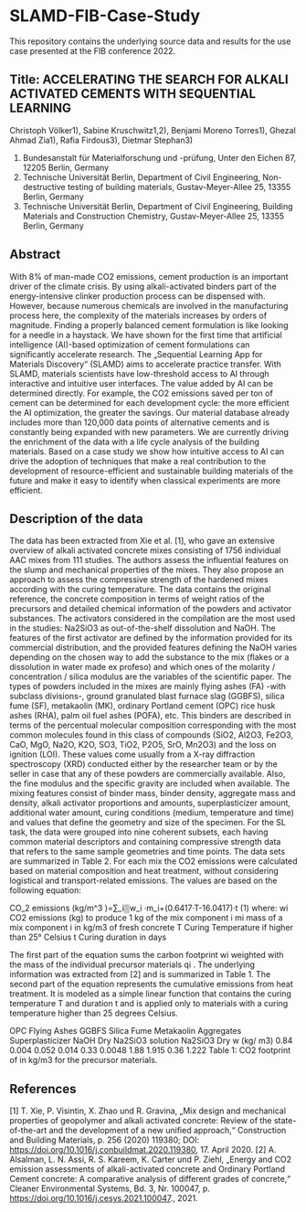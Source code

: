 # SLAMD-FIB-Case-Study

This repository contains the underlying source data and results for the use case presented at the FIB conference 2022. 

## Title: ACCELERATING THE SEARCH FOR ALKALI ACTIVATED CEMENTS WITH SEQUENTIAL LEARNING 

Christoph Völker1), Sabine Kruschwitz1,2),  Benjami Moreno Torres1),  Ghezal Ahmad Zia1),  Rafia Firdous3), Dietmar Stephan3)
1) Bundesanstalt für Materialforschung und -prüfung, Unter den Eichen 87, 12205 Berlin, Germany
2) Technische Universität Berlin, Department of Civil Engineering, Non-destructive testing of building materials, Gustav-Meyer-Allee 25, 13355 Berlin, Germany
3) Technische Universität Berlin, Department of Civil Engineering, Building Materials and Construction Chemistry, Gustav-Meyer-Allee 25, 13355 Berlin, Germany


## Abstract

With 8% of man-made CO2 emissions, cement production is an important driver of the climate crisis. By using alkali-activated binders part of the energy-intensive clinker production process can be dispensed with. However, because numerous chemicals are involved in the manufacturing process here, the complexity of the materials increases by orders of magnitude. Finding a properly balanced cement formulation is like looking for a needle in a haystack. We have shown for the first time that artificial intelligence (AI)-based optimization of cement formulations can significantly accelerate research. 
The „Sequential Learning App for Materials Discovery“ (SLAMD) aims to accelerate practice transfer. With SLAMD, materials scientists have low-threshold access to AI through interactive and intuitive user interfaces. The value added by AI can be determined directly. For example, the CO2 emissions saved per ton of cement can be determined for each development cycle: the more efficient the AI optimization, the greater the savings. 
Our material database already includes more than 120,000 data points of alternative cements and is constantly being expanded with new parameters. We are currently driving the enrichment of the data with a life cycle analysis of the building materials. 
Based on a case study we show how intuitive access to AI can drive the adoption of techniques that make a real contribution to the development of resource-efficient and sustainable building materials of the future and make it easy to identify when classical experiments are more efficient.


## Description of the data

The data has been extracted from Xie et al. [1], who gave an extensive overview of alkali activated concrete mixes consisting of 1756 individual AAC mixes from 111 studies. The authors assess the influential features on the slump and mechanical properties of the mixes. They also propose an approach to assess the compressive strength of the hardened mixes according with the curing temperature.    The data contains the original reference, the concrete composition in terms of weight ratios of the precursors and detailed chemical information of the powders and activator substances. The activators considered in the compilation are the most used in the studies: Na2SiO3 as out-of-the-shelf dissolution and  NaOH. The features of the first activator are defined by the information provided for its commercial distribution, and the provided features defining the NaOH varies depending on the chosen way to add the substance to the mix (flakes or a dissolution in water made ex profeso) and which ones of the molarity / concentration / silica modulus are the variables of the scientific paper.
The types of powders included in the mixes are mainly flying ashes (FA) -with subclass divisions-, ground granulated blast furnace slag (GGBFS), silica fume (SF), metakaolin (MK), ordinary Portland cement (OPC) rice husk ashes (RHA), palm oil fuel ashes (POFA), etc. This binders are described in terms of the percentual molecular composition corresponding with the most common molecules found in this class of compounds (SiO2, Al2O3, Fe2O3, CaO, MgO, Na2O, K2O, SO3, TiO2, P2O5, SrO, Mn2O3)    and the loss on ignition (LOI).  These values come usually from a X-ray diffraction spectroscopy (XRD) conducted either by the researcher team or by the seller in case that any of these powders are commercially available. Also, the fine modulus and the specific gravity are included when available.
The mixing features consist of binder mass, binder density, aggregate mass and density, alkali activator proportions and amounts, superplasticizer amount, additional water amount, curing conditions (medium, temperature and time) and values that define the geometry and size of the specimen. 
For the SL task, the data were grouped into nine coherent subsets, each having common material descriptors and containing compressive strength data that refers to the same sample geometries and time points. The data sets are summarized in Table 2.
For each mix the CO2 emissions were calculated based on material composition and heat treatment, without considering logistical and transport-related emissions. The values are based on the following equation:

CO_2  emissions (kg/m^3 )=∑_i▒w_i ·m_i+(0.6417·T-16.0417)·t          				(1)
where:
wi   	CO2 emissions (kg) to produce 1 kg of the mix component i
mi   	mass of a mix component i in kg/m3 of fresh concrete
T  	Curing Temperature if higher than 25° Celsius
t 	Curing duration in days

The first part of the equation sums the carbon footprint wi weighted with the mass of the individual precursor materials qi . The underlying information was extracted from [2] and is summarized in Table 1. The second part of the equation represents the cumulative emissions from heat treatment. It is modeled as a simple linear function that contains the curing temperature T and duration t and is applied only to materials with a curing temperature higher than 25 degrees Celsius. 

OPC	Flying Ashes	GGBFS	Silica Fume	Metakaolin	Aggregates	Superplasticizer	NaOH  Dry	Na2SiO3 solution	Na2SiO3 Dry
w (kg/ m3)	0.84	0.004	0.052	0.014	0.33	0.0048	1.88	1.915	0.36	1.222
Table 1: CO2 footprint of in kg/m3 for the precursor materials. 

## References

[1] T. Xie, P. Visintin, X. Zhao und R. Gravina, „Mix design and mechanical properties of geopolymer and alkali activated concrete: Review of the state-of-the-art and the development of a new unified approach,“ Construction and Building Materials, p. 256 (2020) 119380; DOI: https://doi.org/10.1016/j.conbuildmat.2020.119380, 17. April 2020. 
[2] A. Alsalman, L. N. Assi, R. S. Kareem, K. Carter und P. Ziehl, „Energy and CO2 emission assessments of alkali-activated concrete and Ordinary Portland Cement concrete: A comparative analysis of different grades of concrete,“ Cleaner Environmental Systems, Bd. 3, Nr. 100047, p. https://doi.org/10.1016/j.cesys.2021.100047., 2021. 

